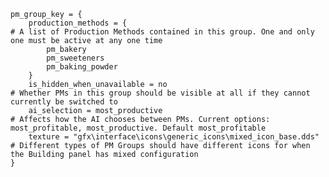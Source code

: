 ﻿	pm_group_key = {								        
		production_methods = {												# A list of Production Methods contained in this group. One and only one must be active at any one time
			pm_bakery
			pm_sweeteners
			pm_baking_powder
		}
		is_hidden_when_unavailable = no										# Whether PMs in this group should be visible at all if they cannot currently be switched to
		ai_selection = most_productive										# Affects how the AI chooses between PMs. Current options: most_profitable, most_productive. Default most_profitable
		texture = "gfx\interface\icons\generic_icons\mixed_icon_base.dds"	# Different types of PM Groups should have different icons for when the Building panel has mixed configuration
	}